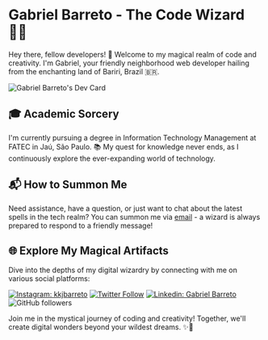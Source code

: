 # Gabriel Barreto - The Code Wizard 🧙‍♂️

Hey there, fellow developers! 👋 Welcome to my magical realm of code and creativity. I'm Gabriel, your friendly neighborhood web developer hailing from the enchanting land of Bariri, Brazil 🇧🇷. 

![Gabriel Barreto's Dev Card](https://api.daily.dev/devcards/25d485959b5e48b39798a43029e4cc90.png?r=51m)

## 🎓 Academic Sorcery

I'm currently pursuing a degree in Information Technology Management at FATEC in Jaú, São Paulo. 📚 My quest for knowledge never ends, as I continuously explore the ever-expanding world of technology.

## 📬 How to Summon Me

Need assistance, have a question, or just want to chat about the latest spells in the tech realm? You can summon me via [email](mailto:gabrielbarretogasparelo@gmail.com) - a wizard is always prepared to respond to a friendly message!

## 🌐 Explore My Magical Artifacts

Dive into the depths of my digital wizardry by connecting with me on various social platforms:

[![Instagram: kkjbarreto](https://img.shields.io/badge/Instagram-E4405F?style=for-the-badge&logo=instagram&logoColor=white&link=https://www.instagram.com/kkjbarreto)](https://www.instagram.com/kkjbarreto)
[![Twitter Follow](https://img.shields.io/twitter/follow/kkjbarreto?label=Twitter&style=for-the-badge)](https://twitter.com/intent/follow?screen_name=kkjbarreto)
[![Linkedin: Gabriel Barreto](https://img.shields.io/badge/-Linkedin-blue?style=for-the-badge&logo=Linkedin&logoColor=white&link=https://www.linkedin.com/in/gabriel-barreto-886b61210/)](https://www.linkedin.com/in/gabriel-barreto-886b61210/)
![GitHub followers](https://img.shields.io/github/followers/barretoga?label=Follow&style=for-the-badge)

Join me in the mystical journey of coding and creativity! Together, we'll create digital wonders beyond your wildest dreams. ✨🚀
